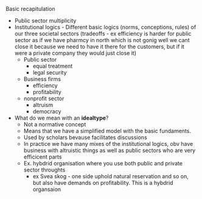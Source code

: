 
Basic recapitulation
- Public sector multiplicity
- Institutional logics - Different basic logics (norms, conceptions, rules) of our three societal sectors (tradeoffs - ex efficiency is harder for public sector as if we have pharmcy in north which is not gonig well we cant close it because we need to have it there for the customers, but if it were a private company they would just close it)
	- Public sector
		- equal treatment
		- legal security
	- Business firms
		- efficiency
		- profitability
	- nonprofit sector
		- altruism
		- democracy
- What do we mean with an **idealtype**?
	- Not a normative concept
	- Means that we have a simplified model with the basic fundaments.
	- Used by scholars bevause facilitates discussions
	- In practice we have many mixes of the institutional logics, obv have business with altruistic things as well as public sectors who are very efficicent parts
	- Ex. hybdrid organisation where you use both public and private sector throughts
		- ex Svea skog - one side uphold natural reservation and so on, but also have demands on profitability. This is a hybdrid organsaion

